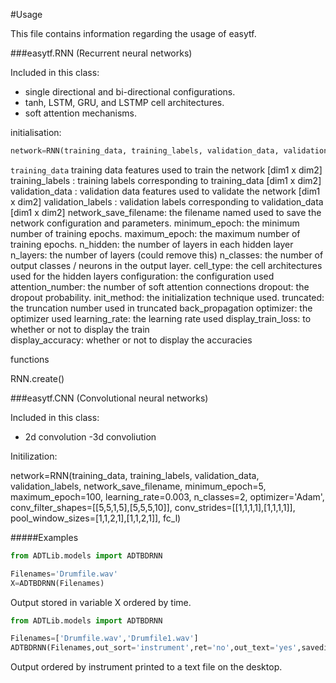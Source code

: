 #Usage

This file contains information regarding the usage of easytf.

###easytf.RNN (Recurrent neural networks)

Included in this class:
- single directional and bi-directional configurations.
- tanh, LSTM, GRU, and LSTMP cell architectures.
- soft attention mechanisms.

initialisation:

```Python
network=RNN(training_data, training_labels, validation_data, validation_labels, network_save_filename, minimum_epoch = 5, maximum_epoch = 10, n_hidden = [100,100], n_classes = 2, cell_type = 'LSTMP', configuration = ''B', attenion_number = 2, init_method = 'zero', truncated = 1000, optimizer ='Adam', learning_rate = 0.003, display_train_loss ='True', display_accuracy='True')
```

`training_data`  training data features used to train the network [dim1 x dim2] 
training_labels : 	training labels corresponding to training_data [dim1 x dim2]
validation_data : 	validation data features used to validate the network [dim1 x dim2]
validation_labels : 	validation labels corresponding to validation_data [dim1 x dim2]
network_save_filename:	 the filename named used to save the network configuration and parameters.
minimum_epoch:	the minimum number of training epochs.
maximum_epoch: 	the maximum number of training epochs.
n_hidden: 		the number of layers in each hidden layer 
n_layers:		the number of layers (could remove this)
n_classes:	the number of output classes / neurons in the output layer.
cell_type:		the cell architectures used for the hidden layers
configuration:		the configuration used
attention_number:     the number of soft attention connections 
dropout:		the dropout probability.
init_method:	the initialization technique used.
truncated: 	the truncation number used in truncated back_propagation
optimizer:		the optimizer used
learning_rate: 	the learning rate used
display_train_loss: 	to whether or not to display the train 	
display_accuracy:	whether or not to display the accuracies

	






functions

RNN.create()


###easytf.CNN (Convolutional neural networks)

Included in this class:
- 2d convolution
-3d convoliution

Initilization:

network=RNN(training_data, training_labels, validation_data, validation_labels, network_save_filename, minimum_epoch=5, maximum_epoch=100, learning_rate=0.003, n_classes=2, optimizer='Adam', conv_filter_shapes=[[5,5,1,5],[5,5,5,10]], conv_strides=[[1,1,1,1],[1,1,1,1]], pool_window_sizes=[1,1,2,1],[1,1,2,1]], fc_l)



#####Examples

```Python
from ADTLib.models import ADTBDRNN

Filenames='Drumfile.wav'
X=ADTBDRNN(Filenames)
```
Output stored in variable X ordered by time.
  
```Python
from ADTLib.models import ADTBDRNN

Filenames=['Drumfile.wav','Drumfile1.wav']
ADTBDRNN(Filenames,out_sort='instrument',ret='no',out_text='yes',savedir='Desktop')
```
Output ordered by instrument printed to a text file on the desktop.




